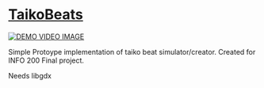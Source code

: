 # [TaikoBeats](http://www.youtube.com/watch?v=dgf5VMUv7Z0)
[![DEMO VIDEO IMAGE](http://img.youtube.com/vi/dgf5VMUv7Z0/0.jpg)](http://www.youtube.com/watch?v=dgf5VMUv7Z0 "Demo video")

Simple Protoype implementation of taiko beat simulator/creator.
Created for INFO 200 Final project.

Needs libgdx
